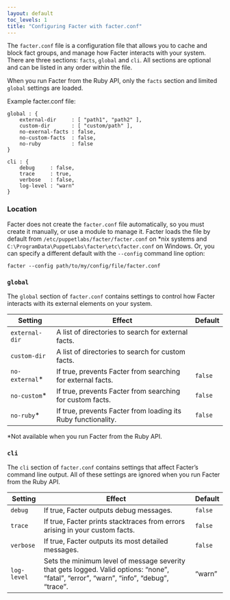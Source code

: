 ```yaml
---
layout: default
toc_levels: 1
title: "Configuring Facter with facter.conf"
---
```


The `facter.conf` file is a configuration file that allows you to cache and block fact groups, and manage how Facter interacts with your system. There are three sections: `facts`, `global` and `cli`. All sections are optional and can be listed in any order within the file.

When you run Facter from the Ruby API, only the `facts` section and limited `global` settings are loaded.

Example facter.conf file:

~~~
global : {
    external-dir     : [ "path1", "path2" ],
    custom-dir       : [ "custom/path" ],
    no-exernal-facts : false,
    no-custom-facts  : false,
    no-ruby          : false
}

cli : {
    debug     : false,
    trace     : true,
    verbose   : false,
    log-level : "warn"
}
~~~

### Location

Facter does not create the `facter.conf` file automatically, so you must create it manually, or use a module to manage it. Facter loads the file by default from `/etc/puppetlabs/facter/facter.conf` on *nix systems and `C:\ProgramData\PuppetLabs\facter\etc\facter.conf` on Windows. Or, you can specify a different default with the `--config` command line option:

`facter --config path/to/my/config/file/facter.conf`

### `global`

The `global` section of `facter.conf` contains settings to control how Facter interacts with its external elements on your system. 

Setting        | Effect                                                        | Default
---------------|---------------------------------------------------------------|--------
`external-dir` | A list of directories to search for external facts.           |  
`custom-dir`   | A list of directories to search for custom facts.             |    
`no-external`* | If true, prevents Facter from searching for external facts.   | `false`
`no-custom`*   | If true, prevents Facter from searching for custom facts.     | `false`
`no-ruby`*     | If true, prevents Facter from loading its Ruby functionality. | `false`

\*Not available when you run Facter from the Ruby API.

### `cli` 

The `cli` section of `facter.conf` contains settings that affect Facter’s command line output. All of these settings are ignored when you run Facter from the Ruby API.


Setting         | Effect                                           | Default
----------------|--------------------------------------------------|-------
`debug`         | If true, Facter outputs debug messages.                                      | `false`
`trace`         | If true, Facter prints stacktraces from errors arising in your custom facts. | `false`
`verbose`       | If true, Facter outputs its most detailed messages.                          | `false`
`log-level`     | Sets the minimum level of message severity that gets logged. Valid options: “none”, “fatal”, “error”, “warn”, “info”, “debug”, “trace”. | “warn”


